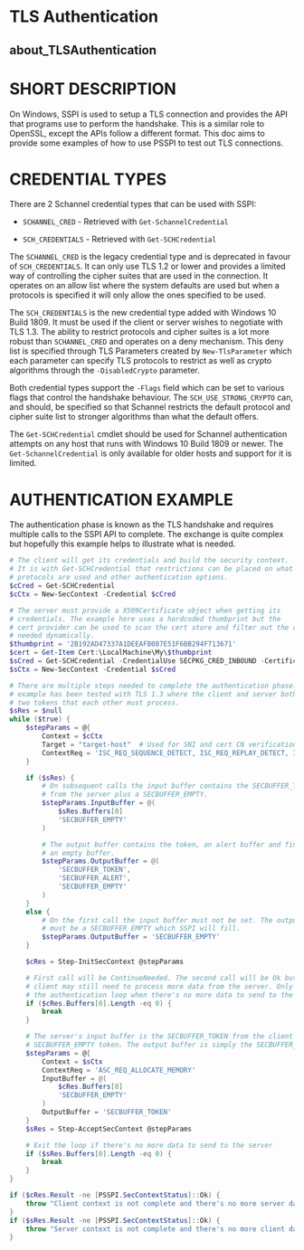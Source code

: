 # TLS Authentication
## about_TLSAuthentication

# SHORT DESCRIPTION
On Windows, SSPI is used to setup a TLS connection and provides the API that programs use to perform the handshake.
This is a similar role to OpenSSL, except the APIs follow a different format.
This doc aims to provide some examples of how to use PSSPI to test out TLS connections.

# CREDENTIAL TYPES
There are 2 Schannel credential types that can be used with SSPI:

+ `SCHANNEL_CRED` - Retrieved with `Get-SchannelCredential`

+ `SCH_CREDENTIALS` - Retrieved with `Get-SCHCredential`

The `SCHANNEL_CRED` is the legacy credential type and is deprecated in favour of `SCH_CREDENTIALS`.
It can only use TLS 1.2 or lower and provides a limited way of controlling the cipher suites that are used in the connection.
It operates on an allow list where the system defaults are used but when a protocols is specified it will only allow the ones specified to be used.

The `SCH_CREDENTIALS` is the new credential type added with Windows 10 Build 1809.
It must be used if the client or server wishes to negotiate with TLS 1.3.
The ability to restrict protocols and cipher suites is a lot more robust than `SCHANNEL_CRED` and operates on a deny mechanism.
This deny list is specified through TLS Parameters created by `New-TlsParameter` which each parameter can specify TLS protocols to restrict as well as crypto algorithms through the `-DisabledCrypto` parameter.

Both credential types support the `-Flags` field which can be set to various flags that control the handshake behaviour.
The `SCH_USE_STRONG_CRYPTO` can, and should, be specified so that Schannel restricts the default protocol and cipher suite list to stronger algorithms than what the default offers.

The `Get-SCHCredential` cmdlet should be used for Schannel authentication attempts on any host that runs with Windows 10 Build 1809 or newer.
The `Get-SchannelCredential` is only available for older hosts and support for it is limited.

# AUTHENTICATION EXAMPLE

The authentication phase is known as the TLS handshake and requires multiple calls to the SSPI API to complete.
The exchange is quite complex but hopefully this example helps to illustrate what is needed.

```powershell
# The client will get its credentials and build the security context.
# It is with Get-SCHCredential that restrictions can be placed on what TLS
# protocols are used and other authentication options.
$cCred = Get-SCHCredential
$cCtx = New-SecContext -Credential $cCred

# The server must provide a X509Certificate object when getting its
# credentials. The example here uses a hardcoded thumbprint but the
# cert provider can be used to scan the cert store and filter out the certs
# needed dynamically.
$thumbprint = '2B192AD47337A1DEEAFB087E51F6BB294F713671'
$cert = Get-Item Cert:\LocalMachine\My\$thumbprint
$sCred = Get-SCHCredential -CredentialUse SECPKG_CRED_INBOUND -Certificate $cert
$sCtx = New-SecContext -Credential $sCred

# There are multiple steps needed to complete the authentication phase. This
# example has been tested with TLS 1.3 where the client and server both produce
# two tokens that each other must process.
$sRes = $null
while ($true) {
    $stepParams = @{
        Context = $cCtx
        Target = "target-host"  # Used for SNI and cert CN verification
        ContextReq = 'ISC_REQ_SEQUENCE_DETECT, ISC_REQ_REPLAY_DETECT, ISC_REQ_CONFIDENTIALITY, ISC_REQ_ALLOCATE_MEMORY, ISC_REQ_STREAM'
    }

    if ($sRes) {
        # On subsequent calls the input buffer contains the SECBUFFER_TOKEN
        # from the server plus a SECBUFFER_EMPTY.
        $stepParams.InputBuffer = @(
            $sRes.Buffers[0]
            'SECBUFFER_EMPTY'
        )

        # The output buffer contains the token, an alert buffer and finally
        # an empty buffer.
        $stepParams.OutputBuffer = @(
            'SECBUFFER_TOKEN',
            'SECBUFFER_ALERT',
            'SECBUFFER_EMPTY'
        )
    }
    else {
        # On the first call the input buffer must not be set. The output buffer
        # must be a SECBUFFER_EMPTY which SSPI will fill.
        $stepParams.OutputBuffer = 'SECBUFFER_EMPTY'
    }

    $cRes = Step-InitSecContext @stepParams

    # First call will be ContinueNeeded. The second call will be Ok but the
    # client may still need to process more data from the server. Only exit
    # the authentication loop when there's no more data to send to the server
    if ($cRes.Buffers[0].Length -eq 0) {
        break
    }

    # The server's input buffer is the SECBUFFER_TOKEN from the client and a
    # SECBUFFER_EMPTY token. The output buffer is simply the SECBUFFER_TOKEN.
    $stepParams = @{
        Context = $sCtx
        ContextReq = 'ASC_REQ_ALLOCATE_MEMORY'
        InputBuffer = @(
            $cRes.Buffers[0]
            'SECBUFFER_EMPTY'
        )
        OutputBuffer = 'SECBUFFER_TOKEN'
    }
    $sRes = Step-AcceptSecContext @stepParams

    # Exit the loop if there's no more data to send to the server
    if ($sRes.Buffers[0].Length -eq 0) {
        break
    }
}

if ($cRes.Result -ne [PSSPI.SecContextStatus]::Ok) {
    throw "Client context is not complete and there's no more server data: $($cRes.Result)"
}
if ($sRes.Result -ne [PSSPI.SecContextStatus]::Ok) {
    throw "Server context is not complete and there's no more client data: $($sRes.Result)"
}
```
